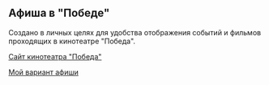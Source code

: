 ## Афиша в "Победе"

Создано в личных целях для удобства отображения событий и фильмов проходящих в кинотеатре "Победа".

[Сайт кинотеатра "Победа"](https://vpobede.ru)

[Мой вариант афиши](http://vps561804.ovh.net/vpobede/)
